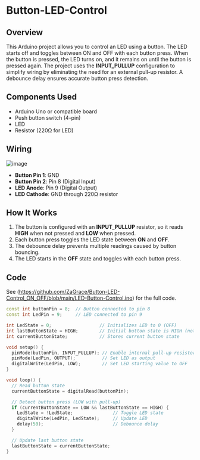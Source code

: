 # Button-LED-Control

## Overview
This Arduino project allows you to control an LED using a button. The LED starts off and toggles between ON and OFF with each button press. When the button is pressed, the LED turns on, and it remains on until the button is pressed again. The project uses the **INPUT_PULLUP** configuration to simplify wiring by eliminating the need for an external pull-up resistor. A debounce delay ensures accurate button press detection.

## Components Used
- Arduino Uno or compatible board  
- Push button switch (4-pin)  
- LED  
- Resistor (220Ω for LED)  

## Wiring
![image](https://github.com/user-attachments/assets/3d770e1f-540a-43b9-9bf3-a27b7dc21a7a)

- **Button Pin 1**: GND  
- **Button Pin 2**: Pin 8 (Digital Input)  
- **LED Anode**: Pin 9 (Digital Output)  
- **LED Cathode**: GND through 220Ω resistor  

## How It Works
1. The button is configured with an **INPUT_PULLUP** resistor, so it reads **HIGH** when not pressed and **LOW** when pressed.  
2. Each button press toggles the LED state between **ON** and **OFF**.  
3. The debounce delay prevents multiple readings caused by button bouncing.  
4. The LED starts in the **OFF** state and toggles with each button press.

## Code
See (https://github.com/ZaGrace/Button-LED-Control_ON_OFF/blob/main/LED-Button-Control.ino) for the full code.

```cpp
const int buttonPin = 8;  // Button connected to pin 8
const int LedPin = 9;     // LED connected to pin 9

int LedState = 0;                  // Initializes LED to 0 (OFF)
int lastButtonState = HIGH;        // Initial button state is HIGH (not pressed)
int currentButtonState;            // Stores current button state

void setup() {
  pinMode(buttonPin, INPUT_PULLUP); // Enable internal pull-up resistor
  pinMode(LedPin, OUTPUT);          // Set LED as output
  digitalWrite(LedPin, LOW);        // Set LED starting value to OFF
}

void loop() {
  // Read button state
  currentButtonState = digitalRead(buttonPin);

  // Detect button press (LOW with pull-up)
  if (currentButtonState == LOW && lastButtonState == HIGH) { 
    LedState = !LedState;               // Toggle LED state
    digitalWrite(LedPin, LedState);     // Update LED
    delay(50);                          // Debounce delay
  }

  // Update last button state
  lastButtonState = currentButtonState;
}
